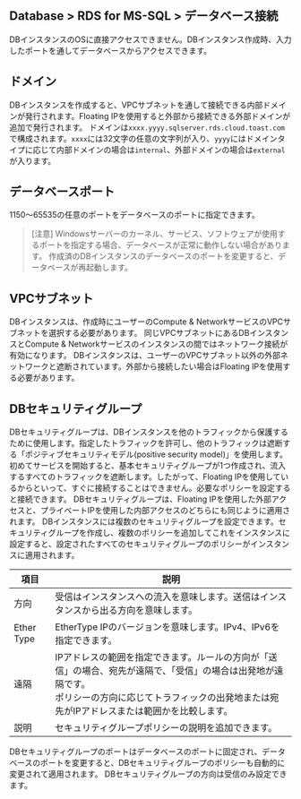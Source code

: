 ## Database > RDS for MS-SQL > データベース接続

DBインスタンスのOSに直接アクセスできません。DBインスタンス作成時、入力したポートを通してデータベースからアクセスできます。

## ドメイン

DBインスタンスを作成すると、VPCサブネットを通して接続できる内部ドメインが発行されます。Floating IPを使用すると外部から接続できる外部ドメインが追加で発行されます。
ドメインは`xxxx.yyyy.sqlserver.rds.cloud.toast.com`で構成されます。`xxxx`には32文字の任意の文字列が入り、`yyyy`にはドメインタイプに応じて内部ドメインの場合は`internal`、外部ドメインの場合は`external`が入ります。

## データベースポート

1150～65535の任意のポートをデータベースのポートに指定できます。

> [注意]
> Windowsサーバーのカーネル、サービス、ソフトウェアが使用するポートを指定する場合、データベースが正常に動作しない場合があります。
> 作成済のDBインスタンスのデータベースのポートを変更すると、データベースが再起動します。

## VPCサブネット

DBインスタンスは、作成時にユーザーのCompute & NetworkサービスのVPCサブネットを選択する必要があります。
同じVPCサブネットにあるDBインスタンスとCompute & Networkサービスのインスタンスの間ではネットワーク接続が有効になります。
DBインスタンスは、ユーザーのVPCサブネット以外の外部ネットワークと遮断されています。外部から接続したい場合はFloating IPを使用する必要があります。

## DBセキュリティグループ

DBセキュリティグループは、DBインスタンスを他のトラフィックから保護するために使用します。指定したトラフィックを許可し、他のトラフィックは遮断する「ポジティブセキュリティモデル(positive security model)」を使用します。 
初めてサービスを開始すると、基本セキュリティグループが1つ作成され、流入するすべてのトラフィックを遮断します。したがって、Floating IPを使用しているからといって、すぐに接続することはできません。必要なポリシーを設定すると接続できます。
DBセキュリティグループは、Floating IPを使用した外部アクセスと、プライベートIPを使用した内部アクセスのどちらにも同じように適用されます。
DBインスタンスには複数のセキュリティグループを設定できます。セキュリティグループを作成し、複数のポリシーを追加してこれをインスタンスに設定すると、設定されたすべてのセキュリティグループのポリシーがインスタンスに適用されます。

| 項目     | 説明                                                      |
| ----------- | ------------------------------------------------------------ |
| 方向     | 受信はインスタンスへの流入を意味します。送信はインスタンスから出る方向を意味します。 |
| Ether Type  | EtherType IPのバージョンを意味します。IPv4、IPv6を指定できます。 |
| 遠隔     | IPアドレスの範囲を指定できます。ルールの方向が「送信」の場合、宛先が遠隔で、「受信」の場合は出発地が遠隔です。<br>ポリシーの方向に応じてトラフィックの出発地または宛先がIPアドレスまたは範囲かを比較します。 |
| 説明     | セキュリティグループポリシーの説明を追加できます。         |

DBセキュリティグループのポートはデータベースのポートに固定され、データベースのポートを変更すると、DBセキュリティグループのポリシーも自動的に変更されて適用されます。
DBセキュリティグループの方向は受信のみ設定できます。
